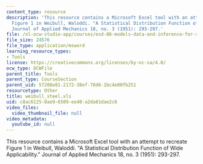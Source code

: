 ```yaml
---
content_type: resource
description: 'This resource contains a Microsoft Excel tool with an attempt to recreate
  Figure 1 in Weibull, Waloddi. "A Statistical Distribution Function of Wide Applicability."
  Journal of Applied Mechanics 18, no. 3 (1951): 293-297.'
file: /ol-ocw-studio-app/courses/esd-86-models-data-and-inference-for-socio-technical-systems-spring-2007/c8ac61250ae96509ee40a2da81dae2c6_weibull_steel.xls
file_size: 24576
file_type: application/msword
learning_resource_types:
- Tools
license: https://creativecommons.org/licenses/by-nc-sa/4.0/
ocw_type: OCWFile
parent_title: Tools
parent_type: CourseSection
parent_uid: 57208e81-2172-38ef-78d6-1bc4e00fb251
resourcetype: Other
title: weibull_steel.xls
uid: c8ac6125-0ae9-6509-ee40-a2da81dae2c6
video_files:
  video_thumbnail_file: null
video_metadata:
  youtube_id: null
---
```

This resource contains a Microsoft Excel tool with an attempt to recreate Figure 1 in Weibull, Waloddi. "A Statistical Distribution Function of Wide Applicability." Journal of Applied Mechanics 18, no. 3 (1951): 293-297.